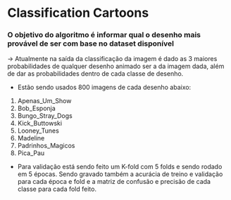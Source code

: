# Classification Cartoons

### O objetivo do algoritmo é informar qual o desenho mais provável de ser com base no dataset disponível

-> Atualmente na saída da classificação da imagem é dado as 3 maiores probabilidades de qualquer desenho animado ser a da imagem dada, além de dar as probabilidades dentro de cada classe de desenho.

- Estão sendo usados 800 imagens de cada desenho abaixo:

1. Apenas_Um_Show
2. Bob_Esponja
3. Bungo_Stray_Dogs
4. Kick_Buttowski
5. Looney_Tunes
6. Madeline
7. Padrinhos_Magicos
8. Pica_Pau


* Para validação está sendo feito um K-fold com 5 folds e sendo rodado em 5 épocas. Sendo gravado também a acurácia de treino e validação para cada época e fold e a matriz de confusão e precisão de cada classe para cada fold feito.